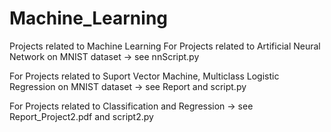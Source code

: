 # Machine_Learning
Projects related to Machine Learning 
For Projects related to Artificial Neural Network on MNIST dataset -> see nnScript.py

For Projects related to Suport Vector Machine, Multiclass Logistic Regression on MNIST dataset -> see Report and script.py 

For Projects related to Classification and Regression -> see Report_Project2.pdf and script2.py
